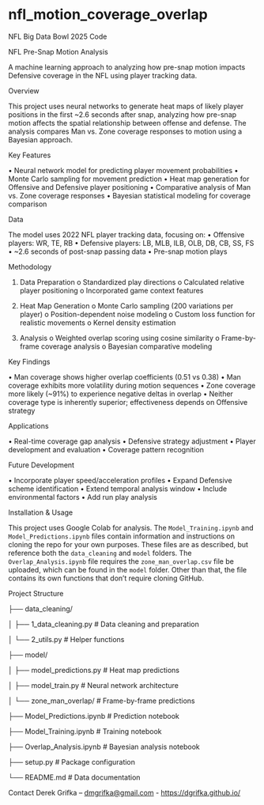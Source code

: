 # nfl_motion_coverage_overlap
NFL Big Data Bowl 2025 Code

NFL Pre-Snap Motion Analysis

A machine learning approach to analyzing how pre-snap motion impacts Defensive coverage in the NFL using player tracking data.

Overview

This project uses neural networks to generate heat maps of likely player positions in the first ~2.6 seconds after snap, analyzing how pre-snap motion affects the spatial relationship between offense and defense. The analysis compares Man vs. Zone coverage responses to motion using a Bayesian approach.

Key Features

•	Neural network model for predicting player movement probabilities
•	Monte Carlo sampling for movement prediction
•	Heat map generation for Offensive and Defensive player positioning
•	Comparative analysis of Man vs. Zone coverage responses
•	Bayesian statistical modeling for coverage comparison

Data

The model uses 2022 NFL player tracking data, focusing on:
•	Offensive players: WR, TE, RB
•	Defensive players: LB, MLB, ILB, OLB, DB, CB, SS, FS
•	~2.6 seconds of post-snap passing data
•	Pre-snap motion plays

Methodology

1.	Data Preparation 
o	Standardized play directions
o	Calculated relative player positioning
o	Incorporated game context features

2.	Heat Map Generation 
o	Monte Carlo sampling (200 variations per player)
o	Position-dependent noise modeling
o	Custom loss function for realistic movements
o	Kernel density estimation

3.	Analysis 
o	Weighted overlap scoring using cosine similarity
o	Frame-by-frame coverage analysis
o	Bayesian comparative modeling

Key Findings

•	Man coverage shows higher overlap coefficients (0.51 vs 0.38)
•	Man coverage exhibits more volatility during motion sequences
•	Zone coverage more likely (~91%) to experience negative deltas in overlap
•	Neither coverage type is inherently superior; effectiveness depends on Offensive strategy

Applications

•	Real-time coverage gap analysis
•	Defensive strategy adjustment
•	Player development and evaluation
•	Coverage pattern recognition

Future Development

•	Incorporate player speed/acceleration profiles
•	Expand Defensive scheme identification
•	Extend temporal analysis window
•	Include environmental factors
•	Add run play analysis

Installation & Usage

This project uses Google Colab for analysis. The `Model_Training.ipynb` and `Model_Predictions.ipynb` files contain information and instructions on cloning the repo for your own purposes. These files are as described, but reference both the `data_cleaning` and `model` folders. The `Overlap_Analysis.ipynb` file requires the `zone_man_overlap.csv` file be uploaded, which can be found in the `model` folder. Other than that, the file contains its own functions that don’t require cloning GitHub.

Project Structure

├── data_cleaning/

│   ├── 1_data_cleaning.py         # Data cleaning and preparation

│   └── 2_utils.py                 # Helper functions

├── model/

│   ├── model_predictions.py       # Heat map predictions

│   ├── model_train.py            # Neural network architecture

│   └── zone_man_overlap/         # Frame-by-frame predictions

├── Model_Predictions.ipynb       # Prediction notebook

├── Model_Training.ipynb         # Training notebook

├── Overlap_Analysis.ipynb       # Bayesian analysis notebook

├── setup.py                    # Package configuration

└── README.md                   # Data documentation

Contact
Derek Grifka – dmgrifka@gmail.com - https://dgrifka.github.io/
